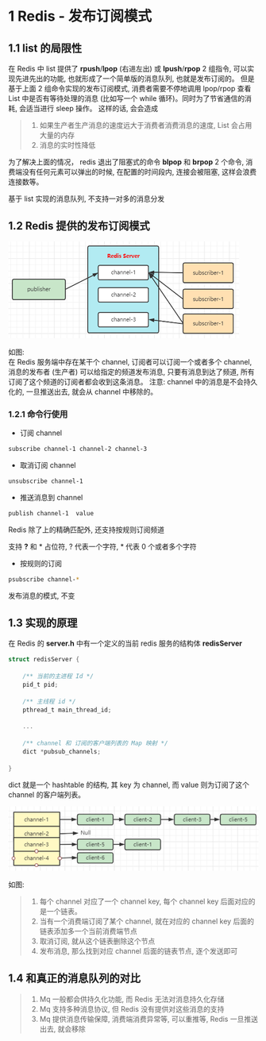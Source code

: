 # 1 Redis - 发布订阅模式

## 1.1 list 的局限性

在 Redis 中 list 提供了 **rpush**/**lpop** (右进左出) 或 **lpush**/**rpop** 2 组指令, 可以实现先进先出的功能, 也就形成了一个简单版的消息队列, 也就是发布订阅的。
但是基于上面 2 组命令实现的发布订阅模式, 消费者需要不停地调用 lpop/rpop 查看 List 中是否有等待处理的消息 (比如写一个 while 循环)。同时为了节省通信的消耗, 会适当进行 sleep 操作。
这样的话, 会会造成
> 1. 如果生产者生产消息的速度远大于消费者消费消息的速度, List 会占用大量的内存
> 2. 消息的实时性降低

为了解决上面的情况， redis 退出了阻塞式的命令 **blpop** 和 **brpop** 2 个命令, 消费端没有任何元素可以弹出的时候, 在配置的时间段内, 连接会被阻塞, 这样会浪费连接数等。

基于 list 实现的消息队列, 不支持一对多的消息分发

## 1.2 Redis 提供的发布订阅模式

![Alt 'RedisPublishSubscribModel'](https://raw.githubusercontent.com/PictureRespository/Redis/main/picture/RedisPublishSubscribModel.png)

如图:  
在 Redis 服务端中存在某干个 channel, 订阅者可以订阅一个或者多个 channel, 消息的发布者 (生产者) 可以给指定的频道发布消息, 只要有消息到达了频道, 所有订阅了这个频道的订阅者都会收到这条消息。
注意: channel 中的消息是不会持久化的, 一旦推送出去, 就会从 channel 中移除的。


### 1.2.1 命令行使用

* 订阅 channel

```sh
subscribe channel-1 channel-2 channel-3
```

* 取消订阅 channel 

```sh
unsubscribe channel-1
```

* 推送消息到 channel

```sh
publish channel-1  value
```

Redis 除了上的精确匹配外, 还支持按规则订阅频道

支持 **?** 和 * 占位符, ? 代表一个字符, * 代表 0 个或者多个字符

* 按规则的订阅

```sh
psubscribe channel-*
```

发布消息的模式, 不变


## 1.3 实现的原理

在 Redis 的 **server.h** 中有一个定义的当前 redis 服务的结构体 **redisServer**

```C
struct redisServer {

    /** 当前的主进程 Id */
    pid_t pid;

    /** 主线程 id */
    pthread_t main_thread_id; 

    ...

    /** channel 和 订阅的客户端列表的 Map 映射 */
    dict *pubsub_channels;

}

```

dict 就是一个 hashtable 的结构, 其 key 为 channel, 而 value 则为订阅了这个 channel 的客户端列表。

![Alt 'PubsubChannelsStructure'](https://raw.githubusercontent.com/PictureRespository/Redis/main/picture/PubsubChannelsStructure.png)

如图:  
> 1. 每个 channel 对应了一个 channel key, 每个 channel key 后面对应的是一个链表。
> 2. 当有一个消费端订阅了某个 channel, 就在对应的 channel key 后面的链表添加多一个当前消费端节点
> 3. 取消订阅, 就从这个链表删除这个节点
> 4. 发布消息, 那么找到对应 channel 后面的链表节点, 逐个发送即可


## 1.4 和真正的消息队列的对比

> 1. Mq 一般都会供持久化功能, 而 Redis 无法对消息持久化存储
> 2. Mq 支持多种消息协议, 但 Redis 没有提供对这些消息的支持
> 3. Mq 提供消息传输保障, 消费端消费异常等, 可以重推等, Redis 一旦推送出去, 就会移除